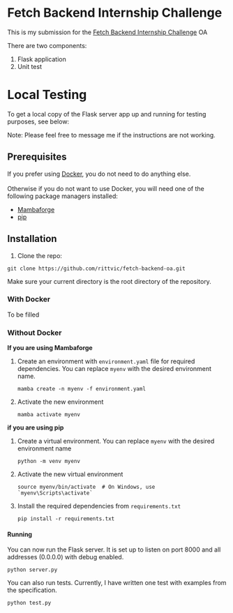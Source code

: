 # Fetch Backend Internship Challenge
This is my submission for the [Fetch Backend Internship Challenge](https://fetch-hiring.s3.us-east-1.amazonaws.com/points-intern.pdf) OA

There are two components:
1. Flask application
2. Unit test

# Local Testing
To get a local copy of the Flask server app up and running for testing purposes, see below:

Note: Please feel free to message me if the instructions are not working.

## Prerequisites
If you prefer using [Docker](https://www.docker.com/), you do not need to do anything else.
<br><br>
Otherwise if you do not want to use Docker, you will need one of the following package managers installed:
- [Mambaforge](https://mamba.readthedocs.io/en/latest/mamba-installation.html)
- [pip](https://pypi.org/project/pip/)
## Installation
1. Clone the repo:
```
git clone https://github.com/rittvic/fetch-backend-oa.git
```
Make sure your current directory is the root directory of the repository.
### With Docker

To be filled

### Without Docker

<b>If you are using Mambaforge</b>

1. Create an environment with `environment.yaml` file for required dependencies. You can replace `myenv` with the desired environment name.
    ```
    mamba create -n myenv -f environment.yaml
    ```
2. Activate the new environment
    ```
    mamba activate myenv
    ```

<b>if you are using pip</b>
1. Create a virtual environment. You can replace `myenv` with the desired environment name
    ```
    python -m venv myenv
    ```
2. Activate the new virtual environment
    ```
    source myenv/bin/activate  # On Windows, use `myenv\Scripts\activate`
    ```
3. Install the required dependencies from `requirements.txt`
    ```
    pip install -r requirements.txt
    ```
   
#### Running

You can now run the Flask server. It is set up to listen on port 8000 and all addresses (0.0.0.0) with debug enabled.
```
python server.py
```

You can also run tests. Currently, I have written one test with examples from the specification.
```
python test.py
```
